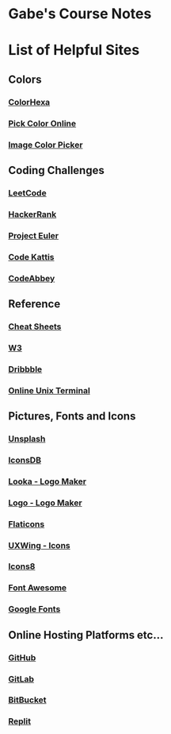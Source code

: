 # Gabe's Course Notes


# List of Helpful Sites

## Colors

### [ColorHexa](https://www.colorhexa.com/)

### [Pick Color Online](https://pickcoloronline.com/)

### [Image Color Picker](https://imagecolorpicker.com/)


## Coding Challenges

### [LeetCode](https://leetcode.com/)

### [HackerRank](https://www.hackerrank.com/)

### [Project Euler](https://projecteuler.net/archives)

### [Code Kattis](https://open.kattis.com/)

### [CodeAbbey](https://www.codeabbey.com/)


## Reference

### [Cheat Sheets](https://quickref.me/)

### [W3](https://www.w3schools.com/)

### [Dribbble](https://dribbble.com/)

### [Online Unix Terminal](https://www.tutorialspoint.com/linux_terminal_online.php)


## Pictures, Fonts and Icons

### [Unsplash](https://unsplash.com/)

### [IconsDB](https://www.iconsdb.com/)

### [Looka - Logo Maker](https://looka.com/logo-maker/)

### [Logo - Logo Maker](https://app.logo.com/login)

### [Flaticons](https://www.flaticon.com/)

### [UXWing - Icons](https://uxwing.com/)

### [Icons8](https://icons8.com/icons)

### [Font Awesome](https://fontawesome.com/)

### [Google Fonts](https://fonts.google.com/)


## Online Hosting Platforms etc...

### [GitHub](https://github.com/)

### [GitLab](https://about.gitlab.com/)

### [BitBucket](https://bitbucket.org/product)

### [Replit](https://replit.com/)























